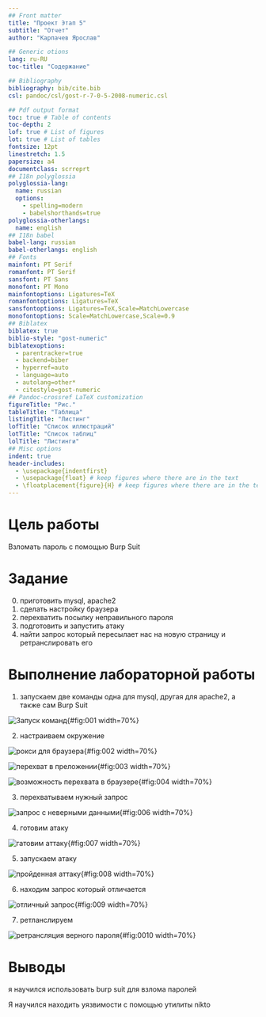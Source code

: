 ```yaml
---
## Front matter
title: "Проект Этап 5"
subtitle: "Отчет"
author: "Карпачев Ярослав"

## Generic otions
lang: ru-RU
toc-title: "Содержание"

## Bibliography
bibliography: bib/cite.bib
csl: pandoc/csl/gost-r-7-0-5-2008-numeric.csl

## Pdf output format
toc: true # Table of contents
toc-depth: 2
lof: true # List of figures
lot: true # List of tables
fontsize: 12pt
linestretch: 1.5
papersize: a4
documentclass: scrreprt
## I18n polyglossia
polyglossia-lang:
  name: russian
  options:
	- spelling=modern
	- babelshorthands=true
polyglossia-otherlangs:
  name: english
## I18n babel
babel-lang: russian
babel-otherlangs: english
## Fonts
mainfont: PT Serif
romanfont: PT Serif
sansfont: PT Sans
monofont: PT Mono
mainfontoptions: Ligatures=TeX
romanfontoptions: Ligatures=TeX
sansfontoptions: Ligatures=TeX,Scale=MatchLowercase
monofontoptions: Scale=MatchLowercase,Scale=0.9
## Biblatex
biblatex: true
biblio-style: "gost-numeric"
biblatexoptions:
  - parentracker=true
  - backend=biber
  - hyperref=auto
  - language=auto
  - autolang=other*
  - citestyle=gost-numeric
## Pandoc-crossref LaTeX customization
figureTitle: "Рис."
tableTitle: "Таблица"
listingTitle: "Листинг"
lofTitle: "Список иллюстраций"
lotTitle: "Список таблиц"
lolTitle: "Листинги"
## Misc options
indent: true
header-includes:
  - \usepackage{indentfirst}
  - \usepackage{float} # keep figures where there are in the text
  - \floatplacement{figure}{H} # keep figures where there are in the text
---
```


# Цель работы

Взломать пароль с помощью Burp Suit

# Задание

0. приготовить mysql, apache2
1. сделать настройку браузера
2. перехватить посылку неправильного пароля
3. подготовить и запустить атаку
4. найти запрос который пересылает нас на новую страницу и ретранслировать его

# Выполнение лабораторной работы

1. запускаем две команды одна для mysql, другая для apache2, а также сам Burp Suit

![Запуск команд](image/1.png){#fig:001 width=70%}

2. настраиваем окружение

![рокси для браузера](image/2.png){#fig:002 width=70%}

![перехват в преложении](image/3.png){#fig:003 width=70%}

![возможность перехвата в браузере](image/4.png){#fig:004 width=70%}

3. перехватываем нужный запрос

![запрос с неверными данными](image/6.png){#fig:006 width=70%}


4. готовим атаку

![гатовим аттаку](image/7.png){#fig:007 width=70%}

5. запускаем атаку

![пройденная аттаку](image/8.png){#fig:008 width=70%}

6. находим запрос который отличается

![отличный запрос](image/9.png){#fig:009 width=70%}

7. ретланслируем

![ретрансляция верного пароля](image/10.png){#fig:0010 width=70%}

# Выводы

я научился использовать burp suit для взлома паролей

Я научился находить уязвимости с помощью утилиты nikto
